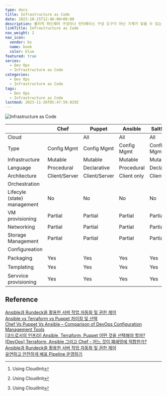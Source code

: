 ```yaml
---
type: docs
title: Infrastructure as Code
date: 2023-10-15T12:46:00+09:00
description: 물리적 하드웨어 구성이나 인터페이스 구성 도구가 아닌 기계가 읽을 수 있는 정의 파일들을 통한 컴퓨터 데이터 센터의 관리 및 프로비저닝 과정
linkTitle: Infrastructure as Code
nav_weight: 2
nav_icon:
  vendor: bs
  name: book
  color: blue
featured: true
series:
  - Dev Ops
  - Infrastructure as Code
categories:
  - Dev Ops
  - Infrastructure as Code
tags:
  - Dev Ops
  - Infrastructure as Code
lastmod: 2023-11-26T05:47:59.029Z
---
```


![Infrastructure as Code](/dev-ops/infra-as-code.png#center "https://www.linkedin.com/pulse/cisco-network-devices-backup-configuration-using-ansible-samy-2xccie")

|                             | Chef          | Puppet        | Ansible     | SaltStack   | Terraform    |
| --------------------------- | ------------- | ------------- | ----------- | ----------- | ------------ |
| Cloud                       |               | All           | All         | All         | All          |
| Type                        | Config Mgmt   | Config Mgmt   | Config Mgmt | Config Mgmt | Orchestraion |
| Infrastructure              | Mutable       | Mutable       | Mutable     | Mutable     | Immutable    |
| Language                    | Procedural    | Declarative   | Procedural  | Declarative | Declarative  |
| Architecture                | Client/Server | Client/Server | Client only | Client only | Client only  |
| Orchestration               |               |               |             |             |              |
| Lifecyle (state) management | No            | No            | No          | No          | Yes          |
| VM provisioning             | Partial       | Partial       | Partial     | Partial     | Yes          |
| Networking                  | Partial       | Partial       | Partial     | Partial     | Yes          |
| Storage Management          | Partial       | Partial       | Partial     | Partial     | Yes          |
| Configureation              |               |               |             |             |              |
| Packaging                   | Yes           | Yes           | Yes         | Yes         | Partial[^1]  |
| Templating                  | Yes           | Yes           | Yes         | Yes         | Partial[^1]  |
| Servvice provisioning       | Yes           | Yes           | Yes         | Yes         | Partial[^1]  |

[^1]: Using CloudInit

## Reference

[Ansible과 Rundeck을 활용한 서버 작업 자동화 및 권한 제어](https://techblog.lycorp.co.jp/ko/improve-operation-environment-with-rundeck)  
[Ansible vs Terraform vs Puppet 차이점 및 선택](https://rainbound.tistory.com/entry/Ansible-vs-Terraform-vs-Puppet-%EC%B0%A8%EC%9D%B4%EC%A0%90-%EB%B0%8F-%EC%84%A0%ED%83%9D)  
[Chef Vs Puppet Vs Ansible – Comparison of DevOps Configuration Management Tools](https://www.veritis.com/blog/chef-vs-puppet-vs-ansible-comparison-of-devops-management-tools/)  
[[코드로서의 인프라] Ansible, Terraform, Puppet 어떤 것을 선택해야 할까?](https://data-engineer-tech.tistory.com/6)  
[[DevOps] Terraform, Ansible 그리고 Chef - 어느 것이 폐쇄망에 적합한가?](https://velog.io/@kimh4nkyul/DevOps-Terraform-Ansible-%EA%B7%B8%EB%A6%AC%EA%B3%A0-Chef-%EC%96%B4%EB%8A%90-%EA%B2%83%EC%9D%B4-%ED%8F%90%EC%87%84%EB%A7%9D%EC%97%90-%EC%A0%81%ED%95%A9%ED%95%9C%EA%B0%80)
[Ansible과 Rundeck을 활용한 서버 작업 자동화 및 권한 제어](https://techblog.lycorp.co.jp/ko/improve-operation-environment-with-rundeck)  
[유연하고 안전하게 배포 Pipeline 운영하기](https://toss.tech/article/slash23-devops?ref=codenary)
